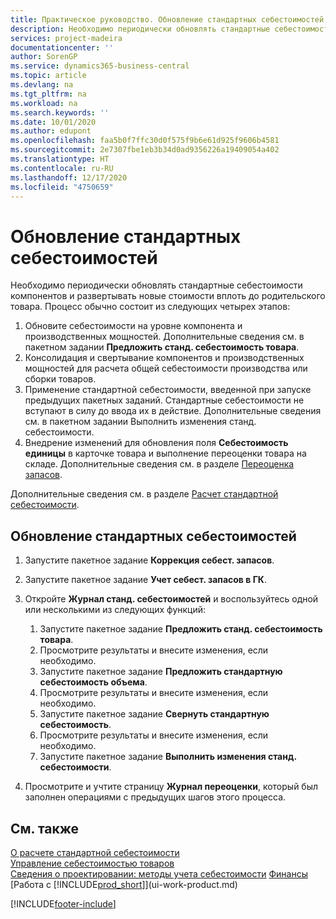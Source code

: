 ```yaml
---
title: Практическое руководство. Обновление стандартных себестоимостей | Документация Майкрософт
description: Необходимо периодически обновлять стандартные себестоимости компонентов и развертывать новые стоимости вплоть до родительского товара.
services: project-madeira
documentationcenter: ''
author: SorenGP
ms.service: dynamics365-business-central
ms.topic: article
ms.devlang: na
ms.tgt_pltfrm: na
ms.workload: na
ms.search.keywords: ''
ms.date: 10/01/2020
ms.author: edupont
ms.openlocfilehash: faa5b0f7ffc30d0f575f9b6e61d925f9606b4581
ms.sourcegitcommit: 2e7307fbe1eb3b34d0ad9356226a19409054a402
ms.translationtype: HT
ms.contentlocale: ru-RU
ms.lasthandoff: 12/17/2020
ms.locfileid: "4750659"
---
```

# <a name="update-standard-costs"></a>Обновление стандартных себестоимостей
Необходимо периодически обновлять стандартные себестоимости компонентов и развертывать новые стоимости вплоть до родительского товара. Процесс обычно состоит из следующих четырех этапов:  

1.  Обновите себестоимости на уровне компонента и производственных мощностей. Дополнительные сведения см. в пакетном задании **Предложить станд. себестоимость товара**.  
2.  Консолидация и свертывание компонентов и производственных мощностей для расчета общей себестоимости производства или сборки товаров.  
3.  Применение стандартной себестоимости, введенной при запуске предыдущих пакетных заданий. Стандартные себестоимости не вступают в силу до ввода их в действие. Дополнительные сведения см. в пакетном задании Выполнить изменения станд. себестоимости.  
4.  Внедрение изменений для обновления поля **Себестоимость единицы** в карточке товара и выполнение переоценки товара на складе. Дополнительные сведения см. в разделе [Переоценка запасов](inventory-how-revalue-inventory.md).  

Дополнительные сведения см. в разделе [Расчет стандартной себестоимости](finance-about-calculating-standard-cost.md).  
## <a name="to-update-standard-costs"></a>Обновление стандартных себестоимостей  
1.  Запустите пакетное задание **Коррекция себест. запасов**.  
2.  Запустите пакетное задание **Учет себест. запасов в ГК**.  
3.  Откройте **Журнал станд. себестоимостей** и воспользуйтесь одной или несколькими из следующих функций:  

    1.  Запустите пакетное задание **Предложить станд. себестоимость товара**.  
    2.  Просмотрите результаты и внесите изменения, если необходимо.  
    3.  Запустите пакетное задание **Предложить стандартную себестоимость объема**.  
    4.  Просмотрите результаты и внесите изменения, если необходимо.
    5. Запустите пакетное задание **Свернуть стандартную себестоимость**.
    6.  Просмотрите результаты и внесите изменения, если необходимо.
    7.  Запустите пакетное задание **Выполнить изменения станд. себестоимости**.  
4.  Просмотрите и учтите страницу **Журнал переоценки**, который был заполнен операциями с предыдущих шагов этого процесса.  

## <a name="see-also"></a>См. также  
 [О расчете стандартной себестоимости](finance-about-calculating-standard-cost.md)   
 [Управление себестоимостью товаров](finance-manage-inventory-costs.md)   
 [Сведения о проектировании: методы учета себестоимости](design-details-costing-methods.md) [Финансы](finance.md)  
 [Работа с [!INCLUDE[prod_short](includes/prod_short.md)]](ui-work-product.md)  


[!INCLUDE[footer-include](includes/footer-banner.md)]